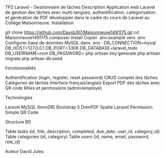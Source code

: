 TP2 Laravel - Gestionnaire de tâches
Description
Application web Laravel de gestion des tâches avec multi-langues, authentification, catégorisation et génération de PDF développée dans le cadre du cours de Laravel au Collège Maisonneuve.
Installation

git clone https://github.com/DavidJ97/Maisonneuve1491175.git
cd Maisonneuve1491175
composer install
Copier .env.example vers .env
Configurer base de données MySQL dans .env :
DB_CONNECTION=mysql
DB_HOST=127.0.0.1
DB_PORT=3306
DB_DATABASE=laravel_todo
DB_USERNAME=root
DB_PASSWORD=
php artisan key:generate
php artisan migrate
php artisan db:seed

Fonctionnalités

Authentification (login, register, reset password)
CRUD complet des tâches
Catégories de tâches
Interface français/anglais
Export PDF des tâches avec QR code
Rôles et permissions (admin/employé)

Technologies

Laravel
MySQL (InnoDB)
Bootstrap 5
DomPDF
Spatie Laravel Permission
Simple QR Code

Structure BD

Table tasks (id, title, description, completed, due_date, user_id, category_id)
Table categories (id, category)
Table users (id, name, email, password, role_id)

Auteur
David Jules

